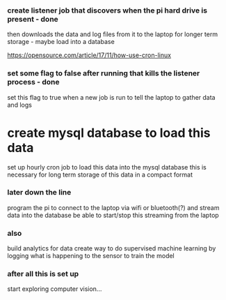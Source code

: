 ### create listener job that discovers when the pi hard drive is present - done
then downloads the data and log files from it to the laptop for 
longer term storage - maybe load into a database

https://opensource.com/article/17/11/how-use-cron-linux


### set some flag to false after running that kills the listener process - done
set this flag to true when a new job is run to tell the laptop to gather data and logs


# create mysql database to load this data
set up hourly cron job to load this data into the mysql database
this is necessary for long term storage of this data in a compact format


### later down the line
program the pi to connect to the laptop via wifi or bluetooth(?) and stream data into the database
be able to start/stop this streaming from the laptop


### also
build analytics for data
create way to do supervised machine learning by logging what is happening to the sensor to train the model


### after all this is set up 
start exploring computer vision...
